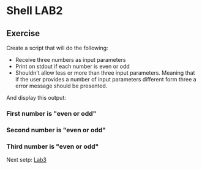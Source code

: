 # Shell LAB2

## Exercise
Create a script that will do the following:
- Receive three numbers as input parameters
- Print on stdout if each number is even or odd
- Shouldn't allow less or more than three input parameters. Meaning that if the user provides a number of input parameters different form three a error message should be presented.  


And display this output:

### First number is "even or odd"
### Second number is "even or odd"
### Third number is "even or odd"

Next setp: [Lab3](lab3.md)